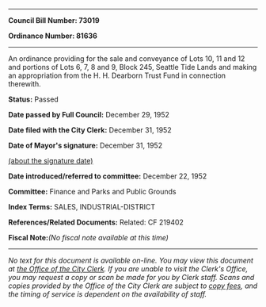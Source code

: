 

********

**Council Bill Number: 73019**
   
**Ordinance Number: 81636**
********

 An ordinance providing for the sale and conveyance of Lots 10, 11 and 12 and portions of Lots 6, 7, 8 and 9, Block 245, Seattle Tide Lands and making an appropriation from the H. H. Dearborn Trust Fund in connection therewith.

**Status:** Passed
   
**Date passed by Full Council:** December 29, 1952
   
**Date filed with the City Clerk:** December 31, 1952
   
**Date of Mayor's signature:** December 31, 1952
   
[(about the signature date)](/~public/approvaldate.htm)
   
   
   
**Date introduced/referred to committee:** December 22, 1952
   
**Committee:** Finance and Parks and Public Grounds
   
   
**Index Terms:** SALES, INDUSTRIAL-DISTRICT

**References/Related Documents:** Related: CF 219402

**Fiscal Note:**_(No fiscal note available at this time)_
********

_No text for this document is available on-line. You may view this document at [the Office of the City Clerk](http://www.seattle.gov/leg/clerk/contactUs.htm). If you are unable to visit the Clerk's Office, you may request a copy or scan be made for you by Clerk staff. Scans and copies provided by the Office of the City Clerk are subject to [copy fees](http://clerk.seattle.gov/~public/clerkfees.htm), and the timing of service is dependent on the availability of staff._


